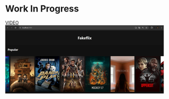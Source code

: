 # Work In Progress
[VIDEO](https://www.youtube.com/watch?v=LBP8kEkWdiA&ab_channel=Sergio%C3%81vilaTorres)
![img](assets/img1.png)
